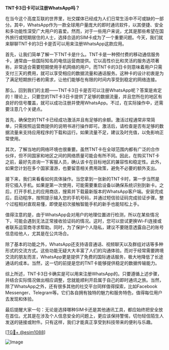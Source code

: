 **TNT卡3日卡可以注册WhatsApp吗？**

在当今这个高度互联的世界里，社交媒体已经成为人们日常生活中不可或缺的一部分。其中，WhatsApp作为一款全球用户量庞大的即时通讯软件，以其便捷、安全和多功能性深受广大用户的喜爱。然而，对于一些用户来说，尤其是那些希望在国外旅行或短期居住的人士，选择合适的SIM卡成为了一个重要问题。今天，我们就来聊聊TNT卡的3日卡是否可以用来注册WhatsApp这款应用。

首先，让我们简单了解一下TNT卡是什么。TNT卡是一种预付费的移动通信服务卡，通常由一些国际知名的电信运营商提供。它以高性价比和灵活的服务选项著称，非常适合需要短期使用手机网络的用户。而TNT卡的3日卡则意味着用户只需支付三天的费用，就可以享受相应的数据流量和通话服务。这种卡的设计初衷是为了满足短期旅行者的需求，让他们能够在有限的时间内享受到稳定的网络连接。

那么，回到我们的主题——TNT卡3日卡是否可以注册WhatsApp呢？答案是肯定的！理论上，只要您的TNT卡3日卡提供了足够的数据流量，并且您所在的地区有良好的信号覆盖，就可以成功注册并使用WhatsApp。不过，在实际操作中，还需要注意几个关键点。

首先，确保您的TNT卡已经成功激活并且有足够的余额。激活过程通常非常简单，只需按照运营商提供的说明书进行操作即可。激活后，请检查是否有足够的数据流量来支持应用程序的下载和运行。如果流量不足，建议及时充值，以免影响正常使用。

其次，了解当地的网络环境也很重要。虽然TNT卡在全球范围内都有广泛的合作伙伴，但不同国家和地区之间的网络质量可能会有所不同。因此，在购买TNT卡之前，最好先咨询一下客服人员，确认该卡在目标地区的兼容性和稳定性。此外，如果您计划在多个国家漫游，也要留意相关费用政策，避免不必要的额外支出。

接下来，我们来看看如何具体操作。当您拿到一张新的TNT卡时，第一步当然是将它插入手机。如果是第一次使用，可能需要重启设备以确保系统识别到新卡。之后，打开手机上的应用商店，搜索并下载最新版本的WhatsApp客户端。安装完成后，启动程序，按照提示输入您的手机号码，并通过短信验证码完成验证步骤。整个过程相对直观易懂，即使是初次接触智能手机的新手也能轻松上手。

值得注意的是，由于WhatsApp会对用户的地理位置进行检测，所以在某些情况下，可能会遇到无法正常接收验证码的情况。这时，您可以尝试更换Wi-Fi连接或者联系运营商寻求帮助。同时，为了保护个人隐私，建议不要随意透露自己的账号信息给他人，尤其是在公共场合。

除了基本的功能之外，WhatsApp还支持语音通话、视频聊天以及群组对话等多种形式的交流方式。这些功能无疑大大丰富了人们的沟通体验。而对于经常需要跨境交流的朋友而言，WhatsApp更是提供了免费的国际通话服务，极大地降低了长途通话的成本。当然，这一切的前提是您的TNT卡能够提供稳定的数据传输能力。

综上所述，TNT卡3日卡确实是可以用来注册WhatsApp的。只要遵循上述步骤，并结合实际情况做出相应调整，您就能顺利开启属于自己的即时通讯之旅。当然，除了WhatsApp之外，还有很多其他的社交平台同样值得探索，比如Facebook Messenger、Telegram等。它们各自拥有独特的魅力和服务特色，值得每位用户去发现和体验。

最后提醒大家一句：无论是选择哪种SIM卡还是其他通讯工具，都应始终把安全放在首位。尤其是在涉及个人信息安全的问题上，更应该保持警惕，切勿轻信陌生人发送的链接或附件。只有这样，我们才能真正享受到科技带来的便利与乐趣。

[[TG💪+ @esim1088](https://t.me/s/esim1088)]

![Image](https://i.postimg.cc/4NQfJmqS/Snipaste-2025-05-13-00-14-12.png)